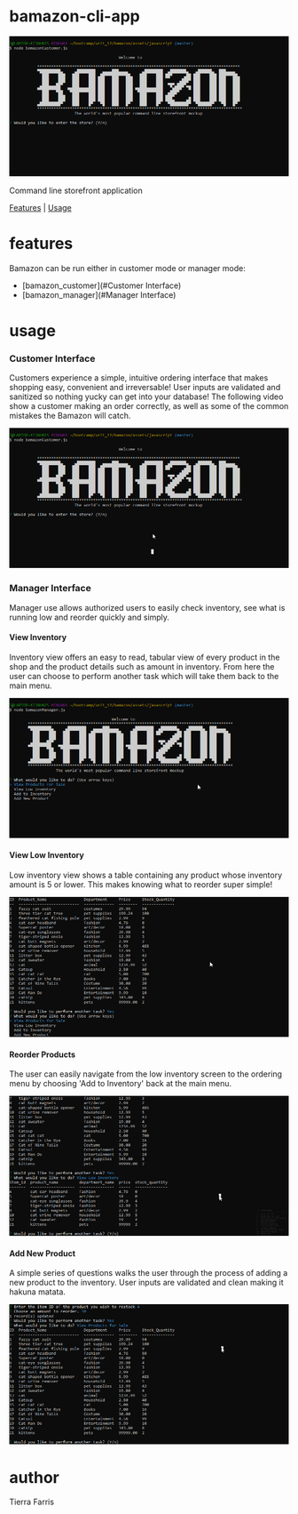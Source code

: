 # bamazon-cli-app

![screenshot](./assets/images/customerStart.png)

Command line storefront application 

[Features](#features) | [Usage](#usage)  

# features

Bamazon can be run either in customer mode or manager mode:
 - [bamazon_customer](#Customer Interface)
 - [bamazon_manager](#Manager Interface)


# usage
### Customer Interface
Customers experience a simple, intuitive ordering interface that makes shopping easy, convenient and irreversable!  User inputs are validated and sanitized so nothing yucky can get into your database!  The following video show a customer making an order correctly, as well as some of the common mistakes the Bamazon will catch. 

![screenshot](./assets/images/customerUse.gif)

### Manager Interface
Manager use allows authorized users to easily check inventory, see what is running low and reorder quickly and simply.

#### View Inventory
Inventory view offers an easy to read, tabular view of every product in the shop and the product details such as amount in inventory.  From here the user can choose to perform another task which will take them back to the main menu.

![screenshot](./assets/images/managerView.gif)

#### View Low Inventory
Low inventory view shows a table containing any product whose inventory amount is 5 or lower.  This makes knowing what to reorder super simple!

![screenshot](./assets/images/managerLowInventory.gif)

#### Reorder Products
The user can easily navigate from the low inventory screen to the ordering menu by choosing 'Add to Inventory' back at the main menu. 

![screenshot](./assets/images/managerUpdateInventory.gif)

#### Add New Product
A simple series of questions walks the user through the process of adding a new product to the inventory.  User inputs are validated and clean making it hakuna matata. 

![screenshot](./assets/images/managerAddProduct.gif)

# author
Tierra Farris

